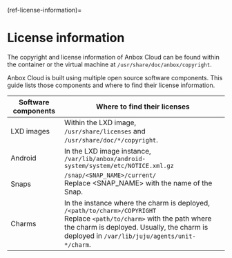 (ref-license-information)=
# License information
The copyright and license information of Anbox Cloud can be found within the container or the virtual machine at `/usr/share/doc/anbox/copyright`.

Anbox Cloud is built using multiple open source software components. This guide lists those components and where to find their license information.

| Software components | Where to find their licenses |
|--|--|
| LXD images | Within the LXD image, <br/>`/usr/share/licenses` and `/usr/share/doc/*/copyright`. |
| Android | In the LXD image instance, <br/> `/var/lib/anbox/android-system/system/etc/NOTICE.xml.gz` |
| Snaps | `/snap/<SNAP_NAME>/current/` </br>Replace <SNAP_NAME> with the name of the Snap.|
| Charms | In the instance where the charm is deployed, `/<path/to/charm>/COPYRIGHT` <br/> Replace `<path/to/charm>` with the path where the charm is deployed. Usually, the charm is deployed in `/var/lib/juju/agents/unit-*/charm`. |
